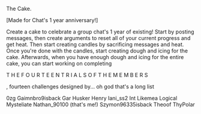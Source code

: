 The Cake.

[Made for Chat's 1 year anniversary!]

Create a cake to celebrate a group chat's 1 year of existing!
Start by posting messages, then create arguments to reset all of your current progress and get heat.
Then start creating candles by sacrificing messages and heat.
Once you're done with the candles, start creating dough and icing for the cake.
Afterwards, when you have enough dough and icing for the entire cake, you can start working on completing

T H E   F O U R T E E N   T R I A L S   O F   T H E   M E M B E R S

, fourteen challenges designed by... oh god that's a long list

0zg
Gaimnbro9isback
Gar
Husker
Henry
Iani_ss2
Int
Likemea
Logical
Mysteliate
Nathan_90100 (that's me!)
Szymon96335isback
Theoof
ThyPolar
